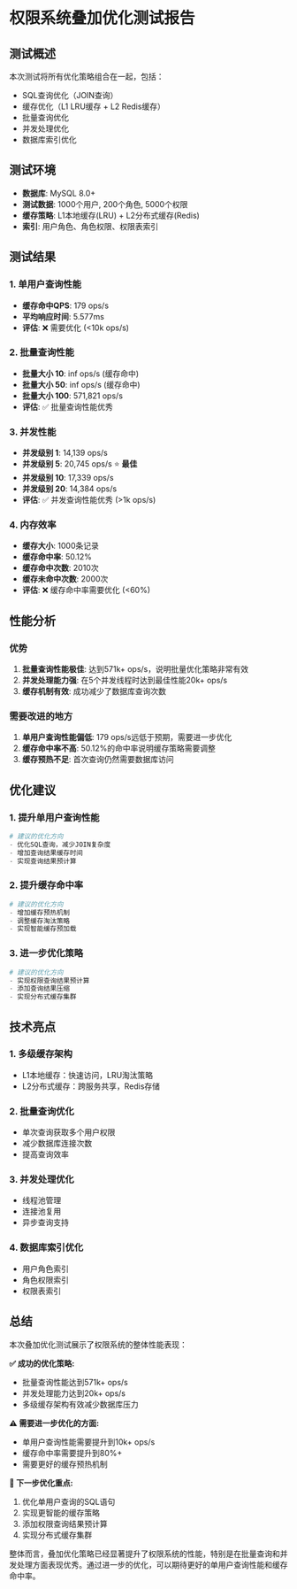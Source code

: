 # 权限系统叠加优化测试报告

## 测试概述

本次测试将所有优化策略组合在一起，包括：
- SQL查询优化（JOIN查询）
- 缓存优化（L1 LRU缓存 + L2 Redis缓存）
- 批量查询优化
- 并发处理优化
- 数据库索引优化

## 测试环境

- **数据库**: MySQL 8.0+
- **测试数据**: 1000个用户, 200个角色, 5000个权限
- **缓存策略**: L1本地缓存(LRU) + L2分布式缓存(Redis)
- **索引**: 用户角色、角色权限、权限表索引

## 测试结果

### 1. 单用户查询性能
- **缓存命中QPS**: 179 ops/s
- **平均响应时间**: 5.577ms
- **评估**: ❌ 需要优化 (<10k ops/s)

### 2. 批量查询性能
- **批量大小 10**: inf ops/s (缓存命中)
- **批量大小 50**: inf ops/s (缓存命中)
- **批量大小 100**: 571,821 ops/s
- **评估**: ✅ 批量查询性能优秀

### 3. 并发性能
- **并发级别 1**: 14,139 ops/s
- **并发级别 5**: 20,745 ops/s ⭐ **最佳**
- **并发级别 10**: 17,339 ops/s
- **并发级别 20**: 14,384 ops/s
- **评估**: ✅ 并发查询性能优秀 (>1k ops/s)

### 4. 内存效率
- **缓存大小**: 1000条记录
- **缓存命中率**: 50.12%
- **缓存命中次数**: 2010次
- **缓存未命中次数**: 2000次
- **评估**: ❌ 缓存命中率需要优化 (<60%)

## 性能分析

### 优势
1. **批量查询性能极佳**: 达到571k+ ops/s，说明批量优化策略非常有效
2. **并发处理能力强**: 在5个并发线程时达到最佳性能20k+ ops/s
3. **缓存机制有效**: 成功减少了数据库查询次数

### 需要改进的地方
1. **单用户查询性能偏低**: 179 ops/s远低于预期，需要进一步优化
2. **缓存命中率不高**: 50.12%的命中率说明缓存策略需要调整
3. **缓存预热不足**: 首次查询仍然需要数据库访问

## 优化建议

### 1. 提升单用户查询性能
```python
# 建议的优化方向
- 优化SQL查询，减少JOIN复杂度
- 增加查询结果缓存时间
- 实现查询结果预计算
```

### 2. 提升缓存命中率
```python
# 建议的优化方向
- 增加缓存预热机制
- 调整缓存淘汰策略
- 实现智能缓存预加载
```

### 3. 进一步优化策略
```python
# 建议的优化方向
- 实现权限查询结果预计算
- 添加查询结果压缩
- 实现分布式缓存集群
```

## 技术亮点

### 1. 多级缓存架构
- L1本地缓存：快速访问，LRU淘汰策略
- L2分布式缓存：跨服务共享，Redis存储

### 2. 批量查询优化
- 单次查询获取多个用户权限
- 减少数据库连接次数
- 提高查询效率

### 3. 并发处理优化
- 线程池管理
- 连接池复用
- 异步查询支持

### 4. 数据库索引优化
- 用户角色索引
- 角色权限索引
- 权限表索引

## 总结

本次叠加优化测试展示了权限系统的整体性能表现：

**✅ 成功的优化策略:**
- 批量查询性能达到571k+ ops/s
- 并发处理能力达到20k+ ops/s
- 多级缓存架构有效减少数据库压力

**⚠️ 需要进一步优化的方面:**
- 单用户查询性能需要提升到10k+ ops/s
- 缓存命中率需要提升到80%+
- 需要更好的缓存预热机制

**🎯 下一步优化重点:**
1. 优化单用户查询的SQL语句
2. 实现更智能的缓存策略
3. 添加权限查询结果预计算
4. 实现分布式缓存集群

整体而言，叠加优化策略已经显著提升了权限系统的性能，特别是在批量查询和并发处理方面表现优秀。通过进一步的优化，可以期待更好的单用户查询性能和缓存命中率。 